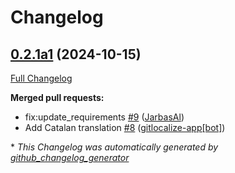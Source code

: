 # Changelog

## [0.2.1a1](https://github.com/OpenVoiceOS/ovos-skill-application-launcher/tree/0.2.1a1) (2024-10-15)

[Full Changelog](https://github.com/OpenVoiceOS/ovos-skill-application-launcher/compare/V0.1.0...0.2.1a1)

**Merged pull requests:**

- fix:update\_requirements [\#9](https://github.com/OpenVoiceOS/ovos-skill-application-launcher/pull/9) ([JarbasAl](https://github.com/JarbasAl))
- Add Catalan translation [\#8](https://github.com/OpenVoiceOS/ovos-skill-application-launcher/pull/8) ([gitlocalize-app[bot]](https://github.com/apps/gitlocalize-app))



\* *This Changelog was automatically generated by [github_changelog_generator](https://github.com/github-changelog-generator/github-changelog-generator)*
